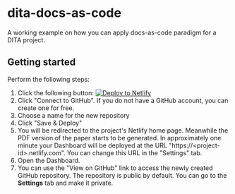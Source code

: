 # dita-docs-as-code
A working example on how you can apply docs-as-code paradigm for a DITA project.

## Getting started

Perform the following steps:

1. Click the following button: [![Deploy to Netlify](https://www.netlify.com/img/deploy/button.svg)](https://app.netlify.com/start/deploy?repository=https://github.com/AlexJitianu/dita-docs-as-code)
2. Click "Connect to GitHub". If you do not have a GitHub account, you can create one for free.
3. Choose a name for the new repository
4. Click "Save & Deploy"
5. You will be redirected to the project's Netlify home page. Meanwhile the PDF version of the paper starts to be generated. In approximately one minute your Dashboard will be deployed at the URL "https://\<project-id\>.netlify.com". You can change this URL in the "Settings" tab.
6. Open the Dashboard.
7. You can use the "View on GitHub" link to access the newly created GitHub repository. The repository is public by default. You can go to the **Settings** tab and make it private.

